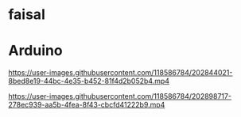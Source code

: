 # faisal
# Arduino

https://user-images.githubusercontent.com/118586784/202844021-8bed8e19-44bc-4e35-b452-81f4d2b052b4.mp4

https://user-images.githubusercontent.com/118586784/202898717-278ec939-aa5b-4fea-8f43-cbcfd41222b9.mp4

